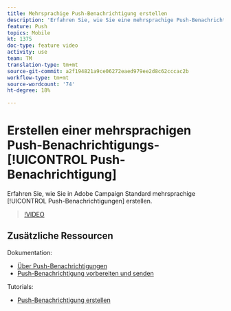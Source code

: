```yaml
---
title: Mehrsprachige Push-Benachrichtigung erstellen
description: 'Erfahren Sie, wie Sie eine mehrsprachige Push-Benachrichtigung in Adobe Campaign Standard (ACS) erstellen. '
feature: Push
topics: Mobile
kt: 1375
doc-type: feature video
activity: use
team: TM
translation-type: tm+mt
source-git-commit: a2f194821a9ce06272eaed979ee2d8c62cccac2b
workflow-type: tm+mt
source-wordcount: '74'
ht-degree: 18%

---
```



# Erstellen einer mehrsprachigen Push-Benachrichtigungs- [!UICONTROL Push-Benachrichtigung]

Erfahren Sie, wie Sie in Adobe Campaign Standard mehrsprachige [!UICONTROL Push-Benachrichtigungen] erstellen.

>[!VIDEO](https://video.tv.adobe.com/v/23304?quality=12)

## Zusätzliche Ressourcen

Dokumentation:

* [Über Push-Benachrichtigungen](https://docs.adobe.com/content/help/en/campaign-standard/using/communication-channels/push-notifications/about-push-notifications.html)
* [Push-Benachrichtigung vorbereiten und senden](https://docs.adobe.com/content/help/en/campaign-standard/using/communication-channels/push-notifications/preparing-and-sending-a-push-notification.html)

Tutorials:

* [Push-Benachrichtigung erstellen](/help/communication-channels/mobile/push-notifications/creating-a-push-notification.md)
